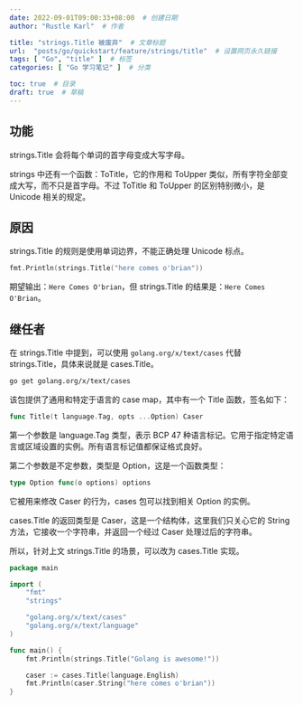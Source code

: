 ```yaml
---
date: 2022-09-01T09:00:33+08:00  # 创建日期
author: "Rustle Karl"  # 作者

title: "strings.Title 被废弃"  # 文章标题
url:  "posts/go/quickstart/feature/strings/title"  # 设置网页永久链接
tags: [ "Go", "title" ]  # 标签
categories: [ "Go 学习笔记" ]  # 分类

toc: true  # 目录
draft: true  # 草稿
---
```


## 功能

strings.Title 会将每个单词的首字母变成大写字母。

strings 中还有一个函数：ToTitle，它的作用和 ToUpper 类似，所有字符全部变成大写，而不只是首字母。不过 ToTitle 和 ToUpper 的区别特别微小，是 Unicode 相关的规定。

## 原因

strings.Title 的规则是使用单词边界，不能正确处理 Unicode 标点。

```go
fmt.Println(strings.Title("here comes o'brian"))
```

期望输出：`Here Comes O'brian`，但 strings.Title 的结果是：`Here Comes O'Brian`。

## 继任者

在 strings.Title 中提到，可以使用 `golang.org/x/text/cases` 代替 strings.Title，具体来说就是 cases.Title。

```bash
go get golang.org/x/text/cases 
```

该包提供了通用和特定于语言的 case map，其中有一个 Title 函数，签名如下：

```go
func Title(t language.Tag, opts ...Option) Caser
```

第一个参数是 language.Tag 类型，表示 BCP 47 种语言标记。它用于指定特定语言或区域设置的实例。所有语言标记值都保证格式良好。

第二个参数是不定参数，类型是 Option，这是一个函数类型：

```go
type Option func(o options) options
```

它被用来修改 Caser 的行为，cases 包可以找到相关 Option 的实例。

cases.Title 的返回类型是 Caser，这是一个结构体，这里我们只关心它的 String 方法，它接收一个字符串，并返回一个经过 Caser 处理过后的字符串。

所以，针对上文 strings.Title 的场景，可以改为 cases.Title 实现。

```go
package main

import (
	"fmt"
	"strings"

	"golang.org/x/text/cases"
	"golang.org/x/text/language"
)

func main() {
	fmt.Println(strings.Title("Golang is awesome!"))

	caser := cases.Title(language.English)
	fmt.Println(caser.String("here comes o'brian"))
}
```

```go

```
